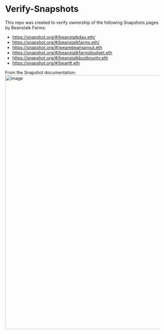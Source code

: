 # Verify-Snapshots

This repo was created to verify ownership of the following Snapshots pages by Beanstalk Farms:
* https://snapshot.org/#/beanstalkdao.eth/
* https://snapshot.org/#/beanstalkfarms.eth/
* https://snapshot.org/#/wearebeansprout.eth
* https://snapshot.org/#/beanstalkfarmsbudget.eth
* https://snapshot.org/#/beanstalkbugbounty.eth
* https://snapshot.org/#/beanft.eth

From the Snapshot documentation:
<img width="834" alt="image" src="https://user-images.githubusercontent.com/28496268/189683865-07e0a506-e29b-4f19-9e84-b95cd5e1ff04.png">

